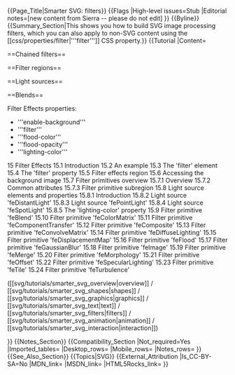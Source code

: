 {{Page_Title|Smarter SVG: filters}}
{{Flags
|High-level issues=Stub
|Editorial notes=[new content from Sierra -- please do not edit]
}}
{{Byline}}
{{Summary_Section|This shows you how to build SVG image processing filters, which you can also apply to non-SVG content using the  [[css/properties/filter|'''filter''']] CSS property.}}
{{Tutorial
|Content=

==Chained filters==

==Filter regions==

==Light sources==

==Blends==

Filter Effects properties:
* '''enable-background'''
* '''filter'''
* '''flood-color'''
* '''flood-opacity'''
* '''lighting-color'''

 15 Filter Effects
    15.1 Introduction
    15.2 An example
    15.3 The 'filter' element
    15.4 The 'filter' property
    15.5 Filter effects region
    15.6 Accessing the background image
    15.7 Filter primitives overview
        15.7.1 Overview
        15.7.2 Common attributes
        15.7.3 Filter primitive subregion
    15.8 Light source elements and properties
        15.8.1 Introduction
        15.8.2 Light source 'feDistantLight'
        15.8.3 Light source 'fePointLight'
        15.8.4 Light source 'feSpotLight'
        15.8.5 The 'lighting-color' property
    15.9 Filter primitive 'feBlend'
    15.10 Filter primitive 'feColorMatrix'
    15.11 Filter primitive 'feComponentTransfer'
    15.12 Filter primitive 'feComposite'
    15.13 Filter primitive 'feConvolveMatrix'
    15.14 Filter primitive 'feDiffuseLighting'
    15.15 Filter primitive 'feDisplacementMap'
    15.16 Filter primitive 'feFlood'
    15.17 Filter primitive 'feGaussianBlur'
    15.18 Filter primitive 'feImage'
    15.19 Filter primitive 'feMerge'
    15.20 Filter primitive 'feMorphology'
    15.21 Filter primitive 'feOffset'
    15.22 Filter primitive 'feSpecularLighting'
    15.23 Filter primitive 'feTile'
    15.24 Filter primitive 'feTurbulence'

([[svg/tutorials/smarter_svg_overview|overview]] /
[[svg/tutorials/smarter_svg_shapes|shapes]] /
[[svg/tutorials/smarter_svg_graphics|graphics]] /
[[svg/tutorials/smarter_svg_text|text]] /
[[svg/tutorials/smarter_svg_filters|filters]] /
[[svg/tutorials/smarter_svg_animation|animation]] /
[[svg/tutorials/smarter_svg_interaction|interaction]])

}}
{{Notes_Section}}
{{Compatibility_Section
|Not_required=Yes
|Imported_tables=
|Desktop_rows=
|Mobile_rows=
|Notes_rows=
}}
{{See_Also_Section}}
{{Topics|SVG}}
{{External_Attribution
|Is_CC-BY-SA=No
|MDN_link=
|MSDN_link=
|HTML5Rocks_link=
}}